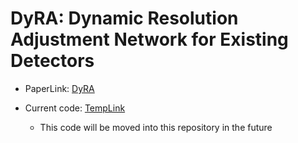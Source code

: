 # DyRA: Dynamic Resolution Adjustment Network for Existing Detectors
* PaperLink: [DyRA](https://arxiv.org/abs/2311.17098)
  
* Current code: [TempLink](https://github.com/DyRATEMP/DyRA)
   * This code will be moved into this repository in the future
